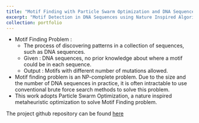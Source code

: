 ```yaml
---
title: "Motif Finding with Particle Swarm Optimization and DNA Sequence Preprocessing "
excerpt: "Motif Detection in DNA Sequences using Nature Inspired Algorithms<br/><img src="/images/pso.png">"
collection: portfolio
---
```


* Motif Finding Problem :
  * The process of discovering patterns in a collection of sequences, such as DNA sequences.
  * Given : DNA sequences, no prior knowledge about where a motif could be in each sequence.
  * Output : Motifs with different number of mutations allowed.
* Motif finding problem is an NP-complete problem. Due to the size and the number of DNA sequences in practice, it is often intractable to use conventional brute force search methods to solve this problem.
* This work adopts Particle Swarm Optimization, a nature inspired metaheuristic optimization to solve Motif Finding problem.

The project github repository can be found [here](https://github.com/Karthik2924/CSC530_project)